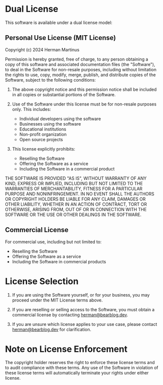 # Dual License

This software is available under a dual license model:

## Personal Use License (MIT License)

Copyright (c) 2024 Herman Martinus

Permission is hereby granted, free of charge, to any person obtaining a copy of this software and associated documentation files (the "Software"), to deal in the Software for non-resale purposes, including without limitation the rights to use, copy, modify, merge, publish, and distribute copies of the Software, subject to the following conditions:

1. The above copyright notice and this permission notice shall be included in all copies or substantial portions of the Software.

2. Use of the Software under this license must be for non-resale purposes only. This includes:
   - Individual developers using the software
   - Businesses using the software
   - Educational institutions
   - Non-profit organization
   - Open source projects 

3. This license explicitly prohibits:
   - Reselling the Software
   - Offering the Software as a service
   - Including the Software in a commercial product

THE SOFTWARE IS PROVIDED "AS IS", WITHOUT WARRANTY OF ANY KIND, EXPRESS OR IMPLIED, INCLUDING BUT NOT LIMITED TO THE WARRANTIES OF MERCHANTABILITY, FITNESS FOR A PARTICULAR PURPOSE AND NONINFRINGEMENT. IN NO EVENT SHALL THE AUTHORS OR COPYRIGHT HOLDERS BE LIABLE FOR ANY CLAIM, DAMAGES OR OTHER LIABILITY, WHETHER IN AN ACTION OF CONTRACT, TORT OR OTHERWISE, ARISING FROM, OUT OF OR IN CONNECTION WITH THE SOFTWARE OR THE USE OR OTHER DEALINGS IN THE SOFTWARE.

## Commercial License

For commercial use, including but not limited to:
- Reselling the Software
- Offering the Software as a service
- Including the Software in commercial products

# License Selection

1. If you are using the Software yourself, or for your business, you may proceed under the MIT License terms above.

2. If you are reselling or selling access to the Software, you must obtain a commercial license by contacting [herman@bearblog.dev](mailto:herman@bearblog.dev).

3. If you are unsure which license applies to your use case, please contact [herman@bearblog.dev](mailto:herman@bearblog.dev) for clarification.

# Note on License Enforcement

The copyright holder reserves the right to enforce these license terms and to audit compliance with these terms. Any use of the Software in violation of these license terms will automatically terminate your rights under either license.